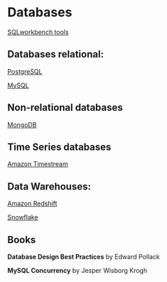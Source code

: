# Databases 


[SQLworkbench tools](sqlworkbench)


## Databases relational:

[PostgreSQL](postgresql)

[MySQL](mysql)



## Non-relational databases

[MongoDB](mongodb)

## Time Series databases

[Amazon Timestream](TimeStream)



## Data Warehouses:

[Amazon Redshift](redshift)

[Snowflake](snowflake)



## Books

**Database Design Best Practices** by Edward Pollack

**MySQL Concurrency** by Jesper Wisborg Krogh
